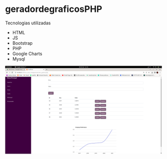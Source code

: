 # geradordegraficosPHP
Tecnologias utilizadas
- HTML
- JS
- Bootstrap
- PHP
- Google Charts
- Mysql

 ![alt text](https://github.com/vitoriadaamasceno/geradordegraficosPHP/blob/main/image.png)
